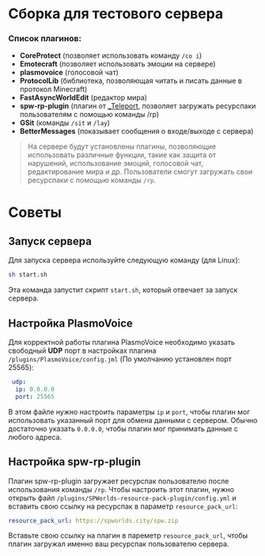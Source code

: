 # Сборка для тестового сервера

### Список плагинов:
* **CoreProtect** (позволяет использовать команду `/co i`)
* **Emotecraft** (позволяет использовать эмоции на сервере)
* **plasmovoice** (голосовой чат)
* **ProtocolLib** (библиотека, позволяющая читать и писать данные в протокол Minecraft)
* **FastAsyncWorldEdit** (редактор мира)
* **spw-rp-plugin** (плагин от [_Teleport](https://github.com/teleport2), позволяет загружать ресурспаки пользователям с помощью команды /rp)
* **GSit** (команды `/sit` и `/lay`)
* **BetterMessages** (показывает сообщения о входе/выходе с сервера)

> На сервере будут установлены плагины, позволяющие использовать различные функции, такие как защита от нарушений, использование эмоций, голосовой чат, редактирование мира и др. Пользователи смогут загружать свои ресурспаки с помощью команды `/rp`.

# Советы

## Запуск сервера

 Для запуска сервера используйте следующую команду (для Linux):
 
 ```bash
 sh start.sh
 ```
 Эта команда запустит скрипт `start.sh`, который отвечает за запуск сервера.

 ## Настройка PlasmoVoice

Для корректной работы плагина PlasmoVoice необходимо указать свободный **UDP** порт в настройках плагина `/plugins/PlasmoVoice/config.jml` (По умолчанию установлен порт 25565):

```yml
 udp:
  ip: 0.0.0.0
  port: 25565
```

В этом файле нужно настроить параметры `ip` и `port`, чтобы плагин мог использовать указанный порт для обмена данными с сервером. Обычно достаточно указать `0.0.0.0`, чтобы плагин мог принимать данные с любого адреса.

## Настройка spw-rp-plugin

Плагин spw-rp-plugin загружает ресурспак пользователю после использования команды `/rp`. Чтобы настроить этот плагин, нужно открыть файл `/plugins/SPWorlds-resource-pack-plugin/config.yml` и вставить свою ссылку на ресурспак в параметр `resource_pack_url`:

```yml
resource_pack_url: https://spworlds.city/spw.zip
```

Вставьте свою ссылку на плагин в пареметр `resource_pack_url`, чтобы плагин загружал именно ваш ресурспак пользователю сервера.

